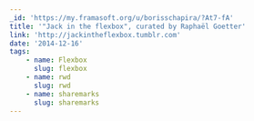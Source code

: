 ```yaml
---
_id: 'https://my.framasoft.org/u/borisschapira/?At7-fA'
title: '"Jack in the flexbox", curated by Raphaël Goetter'
link: 'http://jackintheflexbox.tumblr.com'
date: '2014-12-16'
tags:
    - name: Flexbox
      slug: flexbox
    - name: rwd
      slug: rwd
    - name: sharemarks
      slug: sharemarks
---
```


<div class="markdown"><p></p></div>
